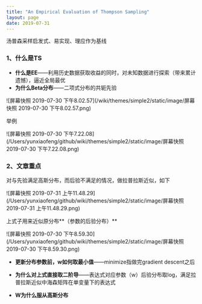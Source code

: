 ```yaml
---
title: "An Empirical Evaluation of Thompson Sampling"
layout: page
date: 2019-07-31
---
```


汤普森采样启发式、易实现、理应作为基线

### 1、什么是TS

- **什么是EE**——利用历史数据获取收益的同时，对未知数据进行探索（带来累计遗憾），逼近全局最优
- **为什么Beta分布**——二项式分布的共轭先验

![屏幕快照 2019-07-30 下午8.02.57](/wiki/themes/simple2/static/image/屏幕快照 2019-07-30 下午8.02.57.png)



举例

![屏幕快照 2019-07-30 下午7.22.08](/Users/yunxiaofeng/github/wiki/themes/simple2/static/image/屏幕快照 2019-07-30 下午7.22.08.png)



### 2、文章重点

对与先验满足高斯分布，而后验不满足的情况，做拉普拉斯近似，如下

![屏幕快照 2019-07-31 上午11.48.29](/Users/yunxiaofeng/github/wiki/themes/simple2/static/image/屏幕快照 2019-07-31 上午11.48.29.png)

上式子用来近似原分布**（参数的后验分布）**



![屏幕快照 2019-07-30 下午8.59.30](/Users/yunxiaofeng/github/wiki/themes/simple2/static/image/屏幕快照 2019-07-30 下午8.59.30.png)

- **更新分布参数前，w如何取最小值**——minimize指做完gradient descent之后
- **为什么对上式直接取二阶导**——表达式对应参数（w）后验分布取log，满足拉普拉斯近似中海森矩阵在单变量下的表达式

- **W为什么服从高斯分布**
